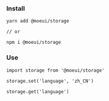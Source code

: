 ### Install

    yarn add @moeui/storage

    // or 

    npm i @moeui/storage
### Use

    import storage from '@moeui/storage'

    storage.set('language', 'zh_CN')

    storage.get('language')